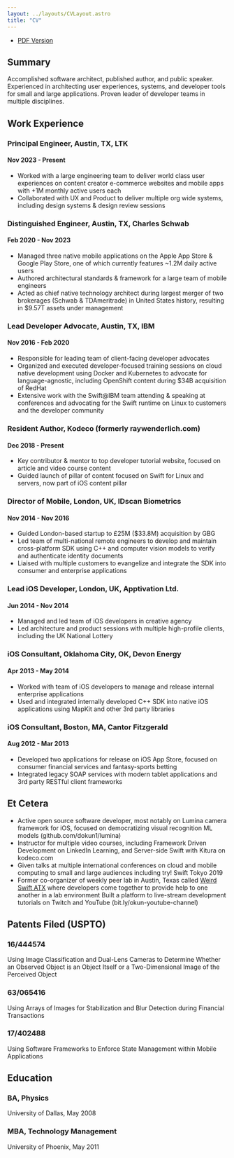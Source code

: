```yaml
---
layout: ../layouts/CVLayout.astro
title: "CV"
---
```


- [PDF Version](../../OkunCV.pdf)

## Summary

Accomplished software architect, published author, and public speaker. Experienced in architecting user experiences, systems, and developer tools for small and large applications. Proven leader of developer teams in multiple disciplines.

## Work Experience

### Principal Engineer, Austin, TX, LTK
#### Nov 2023 - Present

- Worked with a large engineering team to deliver world class user experiences on content creator e-commerce websites and mobile apps with +1M monthly active users each
- Collaborated with UX and Product to deliver multiple org wide systems, including design systems & design review sessions

### Distinguished Engineer, Austin, TX, Charles Schwab
#### Feb 2020 - Nov 2023

- Managed three native mobile applications on the Apple App Store & Google Play Store, one of which currently features ~1.2M daily active users
- Authored architectural standards & framework for a large team of mobile engineers
- Acted as chief native technology architect during largest merger of two brokerages (Schwab & TDAmeritrade) in United States history, resulting in $9.57T assets under management

### Lead Developer Advocate, Austin, TX, IBM
#### Nov 2016 - Feb 2020
- Responsible for leading team of client-facing developer advocates
- Organized and executed developer-focused training sessions on cloud native development using Docker and Kubernetes to advocate for language-agnostic, including OpenShift content during $34B acquisition of RedHat
- Extensive work with the Swift@IBM team attending & speaking at conferences and advocating for the Swift runtime on Linux to customers and the developer community

### Resident Author, Kodeco (formerly raywenderlich.com)
#### Dec 2018 - Present

- Key contributor & mentor to top developer tutorial website, focused on article and video course content
- Guided launch of pillar of content focused on Swift for Linux and servers, now part of iOS content pillar

### Director of Mobile, London, UK, IDscan Biometrics
#### Nov 2014 - Nov 2016

- Guided London-based startup to £25M ($33.8M) acquisition by GBG
- Led team of multi-national remote engineers to develop and maintain cross-platform SDK using C++  and computer vision models to verify and authenticate identity documents
- Liaised with multiple customers to evangelize and integrate the SDK into consumer and enterprise applications

### Lead iOS Developer, London, UK, Apptivation Ltd.
#### Jun 2014 - Nov 2014

- Managed and led team of iOS developers in creative agency
- Led architecture and product sessions with multiple high-profile clients, including the UK National Lottery

### iOS Consultant, Oklahoma City, OK, Devon Energy
#### Apr 2013 - May 2014

- Worked with team of iOS developers to manage and release internal enterprise applications
- Used and integrated internally developed C++ SDK into native iOS applications using MapKit and other 3rd party libraries

### iOS Consultant, Boston, MA, Cantor Fitzgerald
#### Aug 2012 - Mar 2013

- Developed two applications for release on iOS App Store, focused on consumer financial services and fantasy-sports betting
- Integrated legacy SOAP services with modern tablet applications and 3rd party RESTful client frameworks

## Et Cetera

- Active open source software developer, most notably on Lumina camera framework for iOS, focused on democratizing visual recognition ML models (github.com/dokun1/lumina)
- Instructor for multiple video courses, including Framework Driven Development on LinkedIn Learning, and Server-side Swift with Kitura on kodeco.com
- Given talks at multiple international conferences on cloud and mobile computing to small and large audiences including try! Swift Tokyo 2019
- Former co-organizer of weekly peer lab in Austin, Texas called [Weird Swift ATX](https://meetup.com/weird-swift-atx) where developers come together to provide help to one another in a lab environment
Built a platform to live-stream development tutorials on Twitch and YouTube (bit.ly/okun-youtube-channel)

## Patents Filed (USPTO)

### 16/444574

Using Image Classification and Dual-Lens Cameras to Determine Whether an Observed Object is an Object Itself or a Two-Dimensional Image of the Perceived Object

### 63/065416

Using Arrays of Images for Stabilization and Blur Detection during Financial Transactions

### 17/402488

Using Software Frameworks to Enforce State Management within Mobile Applications

## Education

### BA, Physics

University of Dallas, May 2008

### MBA, Technology Management

University of Phoenix, May 2011